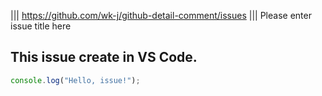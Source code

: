 ||| https://github.com/wk-j/github-detail-comment/issues
||| Please enter issue title here 

## This issue create in VS Code.

```javascript
console.log("Hello, issue!");
```